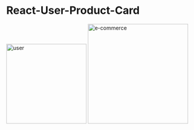 ﻿# React-User-Product-Card

<img width="212" alt="user" src="https://user-images.githubusercontent.com/96357374/230179796-98c49ba1-30d3-4097-acb3-ecee5929d17d.png">


<img width="265" alt="e-commerce" src="https://user-images.githubusercontent.com/96357374/230179809-815e9aba-1a1d-4c97-b10b-4ecc91e108b5.png">
